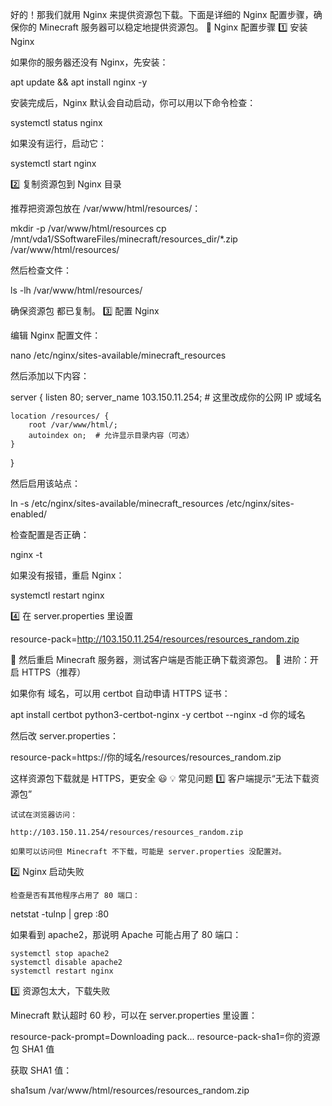 好的！那我们就用 Nginx 来提供资源包下载。下面是详细的 Nginx 配置步骤，确保你的 Minecraft 服务器可以稳定地提供资源包。
📌 Nginx 配置步骤
1️⃣ 安装 Nginx

如果你的服务器还没有 Nginx，先安装：

apt update && apt install nginx -y

安装完成后，Nginx 默认会自动启动，你可以用以下命令检查：

systemctl status nginx

如果没有运行，启动它：

systemctl start nginx

2️⃣ 复制资源包到 Nginx 目录

推荐把资源包放在 /var/www/html/resources/：

mkdir -p /var/www/html/resources
cp /mnt/vda1/SSoftwareFiles/minecraft/resources_dir/*.zip /var/www/html/resources/

然后检查文件：

ls -lh /var/www/html/resources/

确保资源包 都已复制。
3️⃣ 配置 Nginx

编辑 Nginx 配置文件：

nano /etc/nginx/sites-available/minecraft_resources

然后添加以下内容：

server {
    listen 80;
    server_name 103.150.11.254;  # 这里改成你的公网 IP 或域名

    location /resources/ {
        root /var/www/html/;
        autoindex on;  # 允许显示目录内容（可选）
    }
}

然后启用该站点：

ln -s /etc/nginx/sites-available/minecraft_resources /etc/nginx/sites-enabled/

检查配置是否正确：

nginx -t

如果没有报错，重启 Nginx：

systemctl restart nginx

4️⃣ 在 server.properties 里设置

resource-pack=http://103.150.11.254/resources/resources_random.zip

🚀 然后重启 Minecraft 服务器，测试客户端是否能正确下载资源包。
🎯 进阶：开启 HTTPS（推荐）

如果你有 域名，可以用 certbot 自动申请 HTTPS 证书：

apt install certbot python3-certbot-nginx -y
certbot --nginx -d 你的域名

然后改 server.properties：

resource-pack=https://你的域名/resources/resources_random.zip

这样资源包下载就是 HTTPS，更安全 😃
💡 常见问题
1️⃣ 客户端提示“无法下载资源包”

    试试在浏览器访问：

    http://103.150.11.254/resources/resources_random.zip

    如果可以访问但 Minecraft 不下载，可能是 server.properties 没配置对。

2️⃣ Nginx 启动失败

    检查是否有其他程序占用了 80 端口：

netstat -tulnp | grep :80

如果看到 apache2，那说明 Apache 可能占用了 80 端口：

    systemctl stop apache2
    systemctl disable apache2
    systemctl restart nginx

3️⃣ 资源包太大，下载失败

Minecraft 默认超时 60 秒，可以在 server.properties 里设置：

resource-pack-prompt=Downloading pack...
resource-pack-sha1=你的资源包 SHA1 值

获取 SHA1 值：

sha1sum /var/www/html/resources/resources_random.zip

